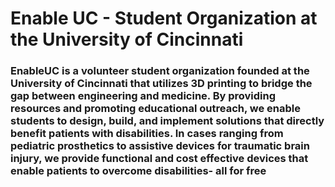 # Enable UC - Student Organization at the University of Cincinnati
### EnableUC is a volunteer student organization founded at the University of Cincinnati that utilizes 3D printing to bridge the gap between engineering and medicine.  By providing resources and promoting educational outreach, we enable students to design, build, and implement solutions that directly benefit patients with disabilities.  In cases ranging from pediatric prosthetics to assistive devices for traumatic brain injury, we provide functional and cost effective devices that enable patients to overcome disabilities- all for free
